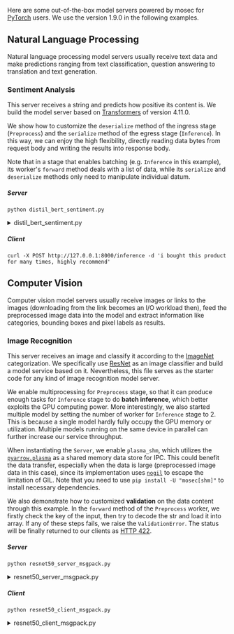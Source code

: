 Here are some out-of-the-box model servers powered by mosec for [PyTorch](https://pytorch.org/) users. We use the version 1.9.0 in the following examples.

## Natural Language Processing

Natural language processing model servers usually receive text data and make predictions ranging from text classification, question answering to translation and text generation.

### Sentiment Analysis

This server receives a string and predicts how positive its content is. We build the model server based on [Transformers](https://github.com/huggingface/transformers) of version 4.11.0.

We show how to customize the `deserialize` method of the ingress stage (`Preprocess`) and the `serialize` method of the egress stage (`Inference`). In this way, we can enjoy the high flexibility, directly reading data bytes from request body and writing the results into response body.

Note that in a stage that enables batching (e.g. `Inference` in this example), its worker's `forward` method deals with a list of data, while its `serialize` and `deserialize` methods only need to manipulate individual datum.

##### Server

    python distil_bert_sentiment.py

<details>
<summary>distil_bert_sentiment.py</summary>
```python
--8<-- "examples/distil_bert_server_pytorch.py"
```
</details>

##### Client

    curl -X POST http://127.0.0.1:8000/inference -d 'i bought this product for many times, highly recommend'

## Computer Vision

Computer vision model servers usually receive images or links to the images (downloading from the link becomes an I/O workload then), feed the preprocessed image data into the model and extract information like categories, bounding boxes and pixel labels as results.

### Image Recognition

This server receives an image and classify it according to the [ImageNet](https://www.image-net.org/) categorization. We specifically use [ResNet](https://arxiv.org/abs/1512.03385) as an image classifier and build a model service based on it. Nevertheless, this file serves as the starter code for any kind of image recognition model server.

We enable multiprocessing for `Preprocess` stage, so that it can produce enough tasks for `Inference` stage to do **batch inference**, which better exploits the GPU computing power. More interestingly, we also started multiple model by setting the number of worker for `Inference` stage to 2. This is because a single model hardly fully occupy the GPU memory or utilization. Multiple models running on the same device in parallel can further increase our service throughput.

When instantiating the `Server`, we enable `plasma_shm`, which utilizes the [`pyarrow.plasma`](https://arrow.apache.org/docs/python/plasma.html) as a shared memory data store for IPC. This could benefit the data transfer, especially when the data is large (preprocessed image data in this case), since its implementation uses [`nogil`](https://cython.readthedocs.io/en/latest/src/userguide/external_C_code.html#releasing-the-gil) to escape the limitation of GIL. Note that you need to use `pip install -U "mosec[shm]"` to install necessary dependencies.

We also demonstrate how to customized **validation** on the data content through this example. In the `forward` method of the `Preprocess` worker, we firstly check the key of the input, then try to decode the str and load it into array. If any of these steps fails, we raise the `ValidationError`. The status will be finally returned to our clients as [HTTP 422](https://developer.mozilla.org/en-US/docs/Web/HTTP/Status/422).

##### Server

    python resnet50_server_msgpack.py

<details>
<summary>resnet50_server_msgpack.py</summary>
```python
--8<-- "examples/resnet50_server_msgpack.py"
```
</details>

##### Client

    python resnet50_client_msgpack.py

<details>
<summary>resnet50_client_msgpack.py</summary>
```python
--8<-- "examples/resnet50_client_msgpack.py"
```
</details>
